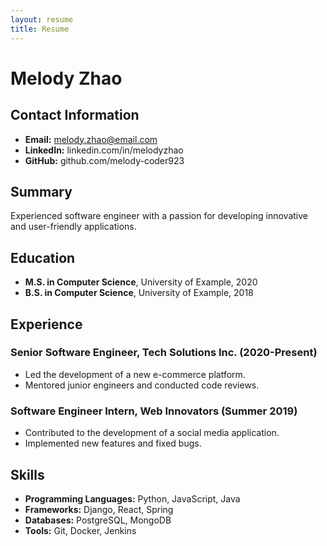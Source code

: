 ```yaml
---
layout: resume
title: Resume
---
```


# Melody Zhao

## Contact Information

- **Email:** melody.zhao@email.com
- **LinkedIn:** linkedin.com/in/melodyzhao
- **GitHub:** github.com/melody-coder923

## Summary

Experienced software engineer with a passion for developing innovative and user-friendly applications.

## Education

- **M.S. in Computer Science**, University of Example, 2020
- **B.S. in Computer Science**, University of Example, 2018

## Experience

### Senior Software Engineer, Tech Solutions Inc. (2020-Present)
- Led the development of a new e-commerce platform.
- Mentored junior engineers and conducted code reviews.

### Software Engineer Intern, Web Innovators (Summer 2019)
- Contributed to the development of a social media application.
- Implemented new features and fixed bugs.

## Skills

- **Programming Languages:** Python, JavaScript, Java
- **Frameworks:** Django, React, Spring
- **Databases:** PostgreSQL, MongoDB
- **Tools:** Git, Docker, Jenkins

